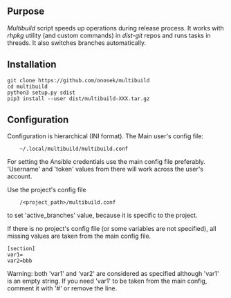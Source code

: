 ## Purpose
_Multibuild_ script speeds up operations during release process.
It works with _rhpkg_ utility (and custom commands) in _dist-git_
repos and runs tasks in threads. It also switches branches
automatically.

## Installation

```
git clone https://github.com/onosek/multibuild
cd multibuild
python3 setup.py sdist
pip3 install --user dist/multibuild-XXX.tar.gz
```

## Configuration

Configuration is hierarchical (INI format). The Main user's config
file:
```
    ~/.local/multibuild/multibuild.conf
```
For setting the Ansible credentials use the main config file
preferably. 'Username' and 'token' values from there will work
across the user's account.

Use the project's config file
```
    /<project_path>/multibuild.conf
```
to set 'active_branches' value, because it is specific to the project.

If there is no project's config file (or some variables are not
specified), all missing values are taken from the main config file.
```
[section]
var1=
var2=bbb
```
Warning: both 'var1' and 'var2' are considered as specified although
'var1' is an empty string. If you need 'var1' to be taken from
the main config, comment it with '#' or remove the line.

